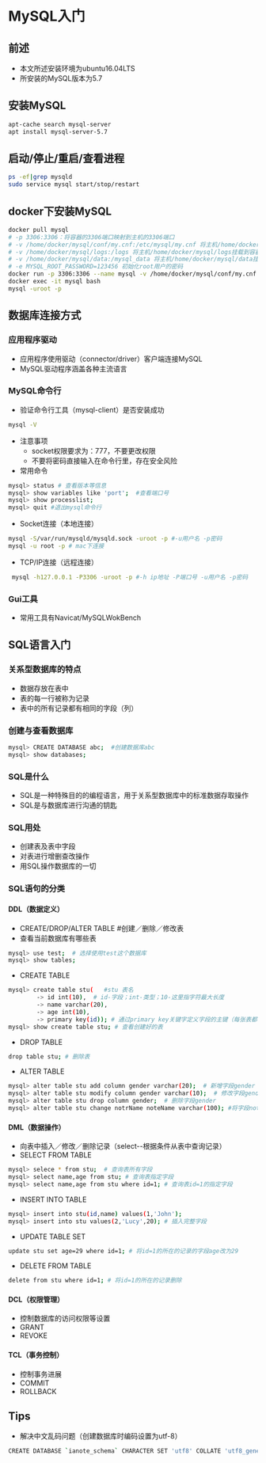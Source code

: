 # MySQL入门

## 前述
+ 本文所述安装环境为ubuntu16.04LTS 
+ 所安装的MySQL版本为5.7

## 安装MySQL
```bash
apt-cache search mysql-server
apt install mysql-server-5.7
```

## 启动/停止/重启/查看进程
```bash
ps -ef|grep mysqld
sudo service mysql start/stop/restart
```
## docker下安装MySQL
```bash
docker pull mysql
# -p 3306:3306：将容器的3306端口映射到主机的3306端口
# -v /home/docker/mysql/conf/my.cnf:/etc/mysql/my.cnf 将主机/home/docker/mysql/conf/my.cnf挂载到容器的/etc/mysql/my.cnf
# -v /home/docker/mysql/logs:/logs 将主机/home/docker/mysql/logs挂载到容器的/logs
# -v /home/docker/mysql/data:/mysql_data 将主机/home/docker/mysql/data挂载到容器的/mysql_data
# -e MYSQL_ROOT_PASSWORD=123456 初始化root用户的密码
docker run -p 3306:3306 --name mysql -v /home/docker/mysql/conf/my.cnf:/etc/mysql/my.cnf -v /home/docker/mysql/logs:/logs -v /home/docker/mysql/data:/mysql_data -e MYSQL_ROOT_PASSWORD=123456 -d mysql
docker exec -it mysql bash
mysql -uroot -p
```

## 数据库连接方式

### 应用程序驱动
+ 应用程序使用驱动（connector/driver）客户端连接MySQL
+ MySQL驱动程序涵盖各种主流语言

### MySQL命令行
+ 验证命令行工具（mysql-client）是否安装成功
```bash
mysql -V
```
+ 注意事项
    + socket权限要求为：777，不要更改权限
    + 不要将密码直接输入在命令行里，存在安全风险
+ 常用命令
```bash
mysql> status # 查看版本等信息
mysql> show variables like 'port';  #查看端口号
mysql> show processlist;
mysql> quit #退出mysql命令行
```
+ Socket连接（本地连接）
```bash
mysql -S/var/run/mysqld/mysqld.sock -uroot -p #-u用户名 -p密码
mysql -u root -p # mac下连接
```
+ TCP/IP连接（远程连接）
```bash
 mysql -h127.0.0.1 -P3306 -uroot -p #-h ip地址 -P端口号 -u用户名 -p密码
```
### Gui工具
+ 常用工具有Navicat/MySQLWokBench

## SQL语言入门

### 关系型数据库的特点
+ 数据存放在表中
+ 表的每一行被称为记录
+ 表中的所有记录都有相同的字段（列）

### 创建与查看数据库
```bash
mysql> CREATE DATABASE abc;  #创建数据库abc
mysql> show databases; 
```

### SQL是什么
+ SQL是一种特殊目的的编程语言，用于关系型数据库中的标准数据存取操作
+ SQL是与数据库进行沟通的钥匙

### SQL用处
+ 创建表及表中字段
+ 对表进行增删查改操作
+ 用SQL操作数据库的一切

### SQL语句的分类

#### DDL（数据定义）
+ CREATE/DROP/ALTER TABLE #创建／删除／修改表
+ 查看当前数据库有哪些表
```bash
mysql> use test;  # 选择使用test这个数据库
mysql> show tables; 
```
+ CREATE TABLE
```bash
mysql> create table stu(   #stu 表名
        -> id int(10),  # id-字段；int-类型；10-这里指字符最大长度
        -> name varchar(20),
        -> age int(10),
        -> primary key(id)); # 通过primary key关键字定义字段的主键（每张表都需要包含一个主键，主键唯一标识一条记录，是唯一字段，不可为空，不可重复）
mysql> show create table stu; # 查看创建好的表
```
+ DROP TABLE
```bash
drop table stu; # 删除表
```
+ ALTER TABLE
```bash
mysql> alter table stu add column gender varchar(20);  # 新增字段gender
mysql> alter table stu modify column gender varchar(10);  # 修改字段gender
mysql> alter table stu drop column gender;  # 删除字段gender
mysql> alter table stu change notrName noteName varchar(100); #将字段notrName更改为noteName
```

#### DML（数据操作）
+ 向表中插入／修改／删除记录（select--根据条件从表中查询记录）
+ SELECT FROM TABLE
```bash
mysql> selece * from stu;  # 查询表所有字段
mysql> select name,age from stu; # 查询表指定字段
mysql> select name,age from stu where id=1; # 查询表id=1的指定字段
```
+ INSERT INTO TABLE
```bash
mysql> insert into stu(id,name) values(1,'John');
mysql> insert into stu values(2,'Lucy',20); # 插入完整字段
```
+ UPDATE TABLE SET
```bash
update stu set age=29 where id=1; # 将id=1的所在的记录的字段age改为29
```
+ DELETE FROM TABLE
```bash
delete from stu where id=1; # 将id=1的所在的记录删除
```

#### DCL（权限管理）
+ 控制数据库的访问权限等设置
+ GRANT
+ REVOKE

#### TCL（事务控制）
+ 控制事务进展
+ COMMIT
+ ROLLBACK

## Tips
+ 解决中文乱码问题（创建数据库时编码设置为utf-8）
```bash
CREATE DATABASE `ianote_schema` CHARACTER SET 'utf8' COLLATE 'utf8_general_ci';
```
